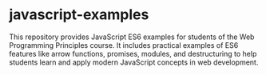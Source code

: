 # javascript-examples
This repository provides JavaScript ES6 examples for students of the Web Programming Principles course. It includes practical examples of ES6 features like arrow functions, promises, modules, and destructuring to help students learn and apply modern JavaScript concepts in web development.
